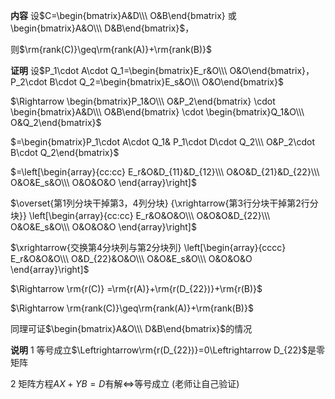 **内容**
设$C=\begin{bmatrix}A&D\\\ O&B\end{bmatrix}
或\begin{bmatrix}A&O\\\ D&B\end{bmatrix}$，

则$\rm{rank(C)}\geq\rm{rank(A)}+\rm{rank(B)}$

**证明**
设$P_1\cdot A\cdot Q_1=\begin{bmatrix}E_r&O\\\ O&O\end{bmatrix}，
P_2\cdot B\cdot Q_2=\begin{bmatrix}E_s&O\\\ O&O\end{bmatrix}$

$\Rightarrow
\begin{bmatrix}P_1&O\\\ O&P_2\end{bmatrix}
\cdot \begin{bmatrix}A&D\\\ O&B\end{bmatrix}
\cdot \begin{bmatrix}Q_1&O\\\ O&Q_2\end{bmatrix}$

$=\begin{bmatrix}P_1\cdot A\cdot Q_1&
P_1\cdot D\cdot Q_2\\\ 
O&P_2\cdot B\cdot Q_2\end{bmatrix}$

$=\left[\begin{array}{cc:cc}
E_r&O&D_{11}&D_{12}\\\ 
O&O&D_{21}&D_{22}\\\ 
O&O&E_s&O\\\ 
O&O&O&O
\end{array}\right]$

$\overset{第1列分块干掉第3，4列分块}
{\xrightarrow{第3行分块干掉第2行分块}}
\left[\begin{array}{cc:cc}
E_r&O&O&O\\\ 
O&O&O&D_{22}\\\ 
O&O&E_s&O\\\ 
O&O&O&O
\end{array}\right]$

$\xrightarrow{交换第4分块列与第2分块列}
\left[\begin{array}{cccc}
E_r&O&O&O\\\ 
O&D_{22}&O&O\\\ 
O&O&E_s&O\\\ 
O&O&O&O
\end{array}\right]$

$\Rightarrow \rm{r(C)}
=\rm{r(A)}+\rm{r(D_{22})}+\rm{r(B)}$

$\Rightarrow
\rm{rank(C)}\geq\rm{rank(A)}+\rm{rank(B)}$

同理可证$\begin{bmatrix}A&O\\\ D&B\end{bmatrix}$的情况

**说明**
1 等号成立$\Leftrightarrow\rm{r(D_{22})}=0\Leftrightarrow D_{22}$是零矩阵

2 矩阵方程$AX+YB=D$有解$\Leftrightarrow$等号成立
(老师让自己验证)
